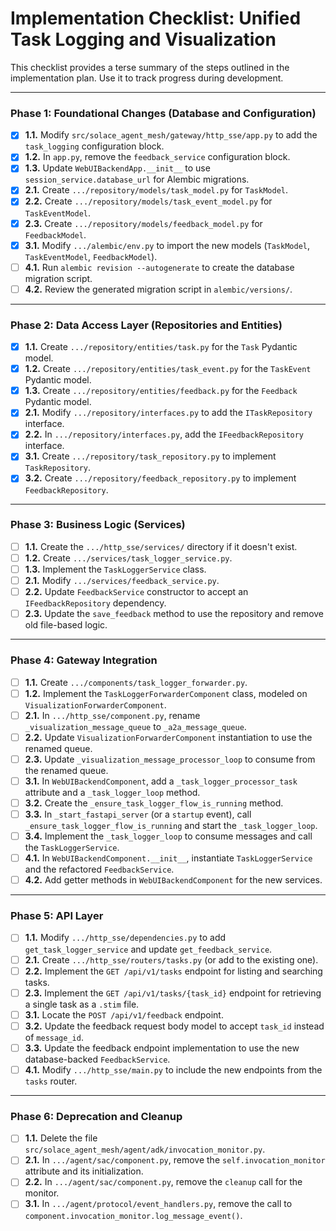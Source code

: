 # Implementation Checklist: Unified Task Logging and Visualization

This checklist provides a terse summary of the steps outlined in the implementation plan. Use it to track progress during development.

---

### Phase 1: Foundational Changes (Database and Configuration)

- [x] **1.1.** Modify `src/solace_agent_mesh/gateway/http_sse/app.py` to add the `task_logging` configuration block.
- [x] **1.2.** In `app.py`, remove the `feedback_service` configuration block.
- [x] **1.3.** Update `WebUIBackendApp.__init__` to use `session_service.database_url` for Alembic migrations.
- [x] **2.1.** Create `.../repository/models/task_model.py` for `TaskModel`.
- [x] **2.2.** Create `.../repository/models/task_event_model.py` for `TaskEventModel`.
- [x] **2.3.** Create `.../repository/models/feedback_model.py` for `FeedbackModel`.
- [x] **3.1.** Modify `.../alembic/env.py` to import the new models (`TaskModel`, `TaskEventModel`, `FeedbackModel`).
- [ ] **4.1.** Run `alembic revision --autogenerate` to create the database migration script.
- [ ] **4.2.** Review the generated migration script in `alembic/versions/`.

---

### Phase 2: Data Access Layer (Repositories and Entities)

- [x] **1.1.** Create `.../repository/entities/task.py` for the `Task` Pydantic model.
- [x] **1.2.** Create `.../repository/entities/task_event.py` for the `TaskEvent` Pydantic model.
- [x] **1.3.** Create `.../repository/entities/feedback.py` for the `Feedback` Pydantic model.
- [x] **2.1.** Modify `.../repository/interfaces.py` to add the `ITaskRepository` interface.
- [x] **2.2.** In `.../repository/interfaces.py`, add the `IFeedbackRepository` interface.
- [x] **3.1.** Create `.../repository/task_repository.py` to implement `TaskRepository`.
- [x] **3.2.** Create `.../repository/feedback_repository.py` to implement `FeedbackRepository`.

---

### Phase 3: Business Logic (Services)

- [ ] **1.1.** Create the `.../http_sse/services/` directory if it doesn't exist.
- [ ] **1.2.** Create `.../services/task_logger_service.py`.
- [ ] **1.3.** Implement the `TaskLoggerService` class.
- [ ] **2.1.** Modify `.../services/feedback_service.py`.
- [ ] **2.2.** Update `FeedbackService` constructor to accept an `IFeedbackRepository` dependency.
- [ ] **2.3.** Update the `save_feedback` method to use the repository and remove old file-based logic.

---

### Phase 4: Gateway Integration

- [ ] **1.1.** Create `.../components/task_logger_forwarder.py`.
- [ ] **1.2.** Implement the `TaskLoggerForwarderComponent` class, modeled on `VisualizationForwarderComponent`.
- [ ] **2.1.** In `.../http_sse/component.py`, rename `_visualization_message_queue` to `_a2a_message_queue`.
- [ ] **2.2.** Update `VisualizationForwarderComponent` instantiation to use the renamed queue.
- [ ] **2.3.** Update `_visualization_message_processor_loop` to consume from the renamed queue.
- [ ] **3.1.** In `WebUIBackendComponent`, add a `_task_logger_processor_task` attribute and a `_task_logger_loop` method.
- [ ] **3.2.** Create the `_ensure_task_logger_flow_is_running` method.
- [ ] **3.3.** In `_start_fastapi_server` (or a `startup` event), call `_ensure_task_logger_flow_is_running` and start the `_task_logger_loop`.
- [ ] **3.4.** Implement the `_task_logger_loop` to consume messages and call the `TaskLoggerService`.
- [ ] **4.1.** In `WebUIBackendComponent.__init__`, instantiate `TaskLoggerService` and the refactored `FeedbackService`.
- [ ] **4.2.** Add getter methods in `WebUIBackendComponent` for the new services.

---

### Phase 5: API Layer

- [ ] **1.1.** Modify `.../http_sse/dependencies.py` to add `get_task_logger_service` and update `get_feedback_service`.
- [ ] **2.1.** Create `.../http_sse/routers/tasks.py` (or add to the existing one).
- [ ] **2.2.** Implement the `GET /api/v1/tasks` endpoint for listing and searching tasks.
- [ ] **2.3.** Implement the `GET /api/v1/tasks/{task_id}` endpoint for retrieving a single task as a `.stim` file.
- [ ] **3.1.** Locate the `POST /api/v1/feedback` endpoint.
- [ ] **3.2.** Update the feedback request body model to accept `task_id` instead of `message_id`.
- [ ] **3.3.** Update the feedback endpoint implementation to use the new database-backed `FeedbackService`.
- [ ] **4.1.** Modify `.../http_sse/main.py` to include the new endpoints from the `tasks` router.

---

### Phase 6: Deprecation and Cleanup

- [ ] **1.1.** Delete the file `src/solace_agent_mesh/agent/adk/invocation_monitor.py`.
- [ ] **2.1.** In `.../agent/sac/component.py`, remove the `self.invocation_monitor` attribute and its initialization.
- [ ] **2.2.** In `.../agent/sac/component.py`, remove the `cleanup` call for the monitor.
- [ ] **3.1.** In `.../agent/protocol/event_handlers.py`, remove the call to `component.invocation_monitor.log_message_event()`.
